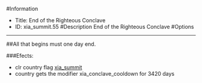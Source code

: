 #Information
 - Title: End of the Righteous Conclave
 - ID: xia_summit.55
#Description
End of the Righteous Conclave
#Options

___
##All that begins must one day end.

###Efects:<ul><li>clr country flag [xia_summit](../flags/xia_summit.md)</li><li>country gets the modifier xia_conclave_cooldown for 3420 days</li></ul>
